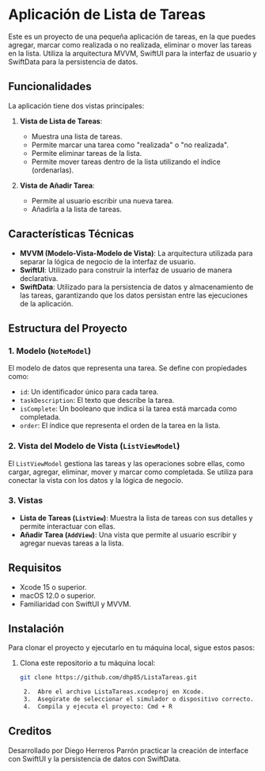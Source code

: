 # Aplicación de Lista de Tareas

Este es un proyecto de una pequeña aplicación de tareas, en la que puedes agregar, marcar como realizada o no realizada, 
eliminar o mover las tareas en la lista. Utiliza la arquitectura MVVM, SwiftUI para la interfaz de usuario y SwiftData para la persistencia de datos.

## Funcionalidades

La aplicación tiene dos vistas principales:

1. **Vista de Lista de Tareas**: 
   - Muestra una lista de tareas.
   - Permite marcar una tarea como "realizada" o "no realizada".
   - Permite eliminar tareas de la lista.
   - Permite mover tareas dentro de la lista utilizando el índice (ordenarlas).

2. **Vista de Añadir Tarea**:
   - Permite al usuario escribir una nueva tarea.
   - Añadirla a la lista de tareas.

## Características Técnicas

- **MVVM (Modelo-Vista-Modelo de Vista)**: La arquitectura utilizada para separar la lógica de negocio de la interfaz de usuario.
- **SwiftUI**: Utilizado para construir la interfaz de usuario de manera declarativa.
- **SwiftData**: Utilizado para la persistencia de datos y almacenamiento de las tareas, garantizando que los datos persistan entre las ejecuciones de la aplicación.

## Estructura del Proyecto

### 1. **Modelo (`NoteModel`)**

El modelo de datos que representa una tarea. Se define con propiedades como:

- `id`: Un identificador único para cada tarea.
- `taskDescription`: El texto que describe la tarea.
- `isComplete`: Un booleano que indica si la tarea está marcada como completada.
- `order`: El índice que representa el orden de la tarea en la lista.

### 2. **Vista del Modelo de Vista (`ListViewModel`)**

El `ListViewModel` gestiona las tareas y las operaciones sobre ellas, como cargar, agregar, eliminar, mover y marcar como completada. 
Se utiliza para conectar la vista con los datos y la lógica de negocio.

### 3. **Vistas**

- **Lista de Tareas (`ListView`)**: Muestra la lista de tareas con sus detalles y permite interactuar con ellas.
- **Añadir Tarea (`AddView`)**: Una vista que permite al usuario escribir y agregar nuevas tareas a la lista.

## Requisitos

- Xcode 15 o superior.
- macOS 12.0 o superior.
- Familiaridad con SwiftUI y MVVM.

## Instalación

Para clonar el proyecto y ejecutarlo en tu máquina local, sigue estos pasos:

1. Clona este repositorio a tu máquina local:
   ```bash
   git clone https://github.com/dhp85/ListaTareas.git

   	2.	Abre el archivo ListaTareas.xcodeproj en Xcode.
	3.	Asegúrate de seleccionar el simulador o dispositivo correcto.
	4.	Compila y ejecuta el proyecto: Cmd + R
## Creditos
Desarrollado por Diego Herreros Parrón practicar la creación de interface con SwiftUI y la persistencia de datos con SwiftData.
